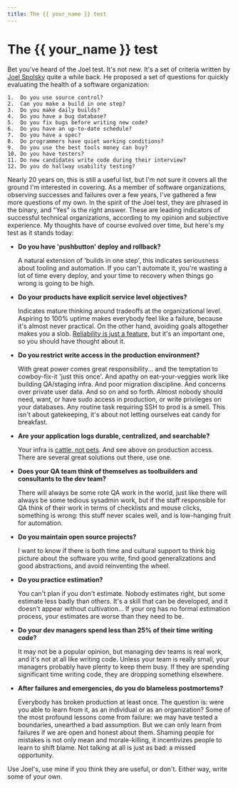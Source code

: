 ```yaml
---
title: The {{ your_name }} test
---
```

# The \{\{ your_name \}\} test

Bet you've heard of the Joel test. It's not new.
It's a set of criteria written by
[Joel Spolsky](https://www.joelonsoftware.com/2000/08/09/the-joel-test-12-steps-to-better-code/)
quite a while back. He proposed a set of questions for
quickly evaluating the health of a software organization:

    1.  Do you use source control?
    2.  Can you make a build in one step?
    3.  Do you make daily builds?
    4.  Do you have a bug database?
    5.  Do you fix bugs before writing new code?
    6.  Do you have an up-to-date schedule?
    7.  Do you have a spec?
    8.  Do programmers have quiet working conditions?
    9.  Do you use the best tools money can buy?
    10. Do you have testers?
    11. Do new candidates write code during their interview?
    12. Do you do hallway usability testing?

Nearly 20 years on, this is still a useful list, but I'm not sure it
covers all the ground I'm interested in covering. As a member of
software organizations, observing successes and failures over a few
years, I've gathered a few more questions of my own. In the spirit of
the Joel test, they are phrased in the binary, and "Yes" is the right
answer. These are leading indicators of successful technical
organizations, according to my opinion and subjective experience. My
thoughts have of course evolved over time, but here's my test as
it stands today:


- **Do you have 'pushbutton' deploy and rollback?**

  A natural extension of 'builds in one step', this indicates seriousness about
  tooling and automation. If you can't automate it, you're wasting a
  lot of time every deploy, and your time to recovery when things go
  wrong is going to be high.

- **Do your products have explicit service level objectives?**

  Indicates mature thinking around tradeoffs at the organizational
  level. Aspiring to 100% uptime makes everybody feel like a failure,
  because it's almost never practical. On the other hand, avoiding
  goals altogether makes you a
  slob. [Reliability is just a feature](https://landing.google.com/sre/book/chapters/embracing-risk.html),
  but it's an important one, so you should have thought about it.

- **Do you restrict write access in the production environment?**

  With great power comes great responsibility... and the temptation to
  cowboy-fix-it 'just this once'. And apathy on eat-your-veggies work
  like building QA/staging infra. And poor migration discipline. And
  concerns over private user data. And so on and so forth. Almost
  nobody should need, want, or have sudo access in production, or
  write privileges on your databases. Any routine task requiring SSH
  to prod is a smell. This isn't about gatekeeping, it's about not
  letting ourselves eat candy for breakfast.

- **Are your application logs durable, centralized, and searchable?**

  Your infra is [cattle, not pets](http://cloudscaling.com/blog/cloud-computing/the-history-of-pets-vs-cattle/).
  And see above on production access. There are several great
  solutions out there, use one.

- **Does your QA team think of themselves as toolbuilders and
  consultants to the dev team?**

  There will always be some rote QA work in the world, just like there
  will always be some tedious sysadmin work, but if the staff
  responsible for QA think of their work in terms of checklists and
  mouse clicks, something is wrong: this stuff never scales well, and
  is low-hanging fruit for automation.

- **Do you maintain open source projects?**

  I want to know if there is both time and cultural support to think
  big picture about the software you write, find good
  generalizations and good abstractions, and avoid reinventing the
  wheel.

- **Do you practice estimation?**

  You can't plan if you don't estimate. Nobody estimates right, but
  some estimate less badly than others. It's a skill that can be
  developed, and it doesn't appear without cultivation... If your org
  has no formal estimation process, your estimates are worse than they
  need to be.

- **Do your dev managers spend less than 25% of their time writing code?**

  It may not be a popular opinion, but managing dev teams is real
  work, and it's not at all like writing code. Unless your team is
  really small, your managers probably have plenty to keep them
  busy. If they are spending significant time writing code, they are
  dropping something elsewhere.

- **After failures and emergencies, do you do blameless postmortems?**

  Everybody has broken production at least once. The question is: were
  you able to learn from it, as an individual or as an organization?
  Some of the most profound lessons come from failure: we may have
  tested a boundaries, unearthed a bad assumption. But we can only
  learn from failures if we are open and honest about them.  Shaming
  people for mistakes is not only mean and morale-killing, it
  incentivizes people to learn to shift blame. Not talking at all
  is just as bad: a missed opportunity.


Use Joel's, use mine if you think they are useful, or don't. Either
way, write some of your own.
